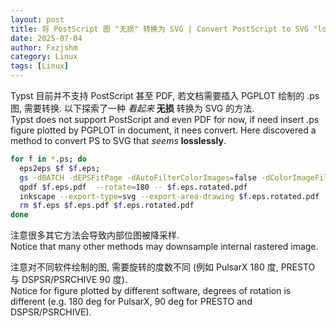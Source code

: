 ```yaml
---
layout: post
title: 将 PostScript 图 "无损" 转换为 SVG | Convert PostScript to SVG "losslessly"
date: 2025-07-04
author: Fxzjshm
category: Linux
tags: [Linux]
---
```


Typst 目前并不支持 PostScript 甚至 PDF, 若文档需要插入 PGPLOT 绘制的 .ps 图, 需要转换. 以下探索了一种 *看起来* **无损** 转换为 SVG 的方法.  
Typst does not support PostScript and even PDF for now, if need insert .ps figure plotted by PGPLOT in document, it nees convert. Here discovered a method to convert PS to SVG that *seems* **losslessly**.

```bash
for f in *.ps; do 
  eps2eps $f $f.eps;
  gs -dBATCH -dEPSFitPage -dAutoFilterColorImages=false -dColorImageFilter=/FlateEncode -dNOPAUSE -sDEVICE=pdfwrite -sOutputFile=$f.eps.pdf $f.eps
  qpdf $f.eps.pdf  --rotate=180 -- $f.eps.rotated.pdf
  inkscape --export-type=svg --export-area-drawing $f.eps.rotated.pdf
  rm $f.eps $f.eps.pdf $f.eps.rotated.pdf
done
```

注意很多其它方法会导致内部位图被降采样.  
Notice that many other methods may downsample internal rastered image.

注意对不同软件绘制的图, 需要旋转的度数不同 (例如 PulsarX 180 度, PRESTO 与 DSPSR/PSRCHIVE 90 度).  
Notice for figure plotted by different software, degrees of rotation is different (e.g. 180 deg for PulsarX, 90 deg for PRESTO and DSPSR/PSRCHIVE).
